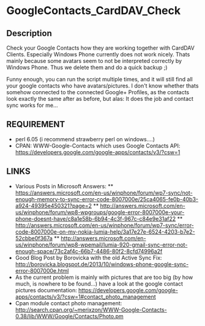 # GoogleContacts_CardDAV_Check #

## Description ##
Check your Google Contacts how they are working together with CardDAV Clients.
Especially Windows Phone currently does not work nicely.
Thats mainly because some avatars seem to not be interpreted correctly by Windows Phone. Thus we delete them and do a quick backup ;)

Funny enough, you can run the script multiple times, and it will still find all your google contacts who have avatars/pictures.
I don't know whether thats somehow connected to the connected Google+ Profiles, as the contacts look exactly the same after as before, but alas:
It does the job and contact sync works for me...

## REQUIREMENT ##

* perl 6.05 (i recommend strawberry perl on windows....)
* CPAN: WWW-Google-Contacts which uses Google Contacts API: https://developers.google.com/google-apps/contacts/v3/?csw=1

## LINKS ##

* Various Posts in Microsoft Answers: 
** https://answers.microsoft.com/en-us/winphone/forum/wp7-sync/not-enough-memory-to-sync-error-code-8007000e/25ca4065-fe0b-40b3-a924-49395e450321?page=2
** http://answers.microsoft.com/en-us/winphone/forum/wp8-wpgroups/google-error-8007000e-your-phone-doesnt-have/c8a1e58b-6b94-4c3f-967c-c84e9e31af22
** http://answers.microsoft.com/en-us/winphone/forum/wp7-sync/error-code-8007000e-on-my-nokia-lumia-help/3a17e27e-6524-4203-b7e2-52cbbe0f367a
** http://answers.microsoft.com/en-us/winphone/forum/wp8-wpemail/lumia-920-gmail-sync-error-not-enough-space/73c2af4c-66b7-4486-80f2-8cfd74996a2f
* Good Blog Post by Borovicka with the old Active Sync Fix: http://borovicka.blogspot.de/2013/10/windows-phone-google-sync-error-8007000e.html
* As the current problem is mainly with pictures that are too big (by how much, is nowhere to be found...) have a look at the google contact pictures documentation: https://developers.google.com/google-apps/contacts/v3/?csw=1#contact_photo_management
* Cpan module contact photo management: http://search.cpan.org/~merixzon/WWW-Google-Contacts-0.38/lib/WWW/Google/Contacts/Photo.pm
